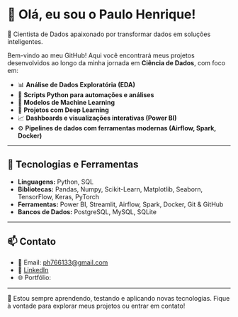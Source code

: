 # 👋 Olá, eu sou o Paulo Henrique!

🎯 Cientista de Dados apaixonado por transformar dados em soluções inteligentes.

Bem-vindo ao meu GitHub! Aqui você encontrará meus projetos desenvolvidos ao longo da minha jornada em **Ciência de Dados**, com foco em:

- 📊 **Análise de Dados Exploratória (EDA)**  
- 🐍 **Scripts Python para automações e análises**
- 🤖 **Modelos de Machine Learning**
- 🧠 **Projetos com Deep Learning**
- 📈 **Dashboards e visualizações interativas (Power BI)**
- ⚙️ **Pipelines de dados com ferramentas modernas (Airflow, Spark, Docker)**

---

## 🔧 Tecnologias e Ferramentas

- **Linguagens:** Python, SQL  
- **Bibliotecas:** Pandas, Numpy, Scikit-Learn, Matplotlib, Seaborn, TensorFlow, Keras, PyTorch  
- **Ferramentas:** Power BI, Streamlit, Airflow, Spark, Docker, Git & GitHub  
- **Bancos de Dados:** PostgreSQL, MySQL, SQLite  

---

## 📫 Contato

- 📧 Email: ph766133@gmail.com  
- 💼 [LinkedIn](https://www.linkedin.com/in/paulohenrique1303)  
- 🌐 Portfólio: 

---

🧠 Estou sempre aprendendo, testando e aplicando novas tecnologias. Fique à vontade para explorar meus projetos ou entrar em contato!


